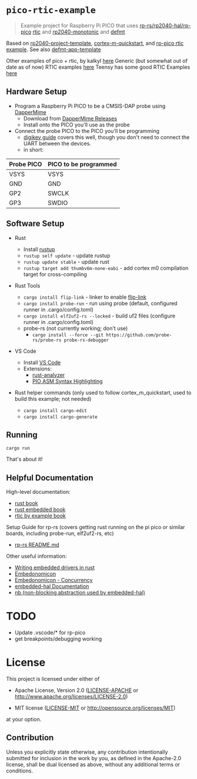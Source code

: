# `pico-rtic-example`

> Example project for Raspberry Pi PICO that uses [rp-rs/rp2040-hal/rp-pico](https://github.com/rp-rs/rp-hal) [rtic](https://github.com/rtic-rs/cortex-m-rtic) and [rp2040-monotonic](https://github.com/korken89/rp2040-monotonic) and [defmt](https://github.com/knurling-rs/defmt)

Based on [rp2040-project-template](https://github.com/rp-rs/rp2040-project-template), [cortex-m-quickstart](https://docs.rs/cortex-m-quickstart/0.3.1/cortex_m_quickstart/), and [rp-pico rtic example](https://github.com/rp-rs/rp-hal/blob/main/boards/rp-pico/examples/pico_rtic.rs).  See also [defmt-app-template](https://github.com/rtic-rs/defmt-app-template)

Other examples of pico + rtic, by kalkyl [here](https://github.com/kalkyl/rp-rtic)
Generic (but somewhat out of date as of now) RTIC examples [here](https://github.com/rtic-rs/rtic-examples)
Teensy has some good RTIC Examples [here](https://github.com/mciantyre/teensy4-rs/tree/master/examples)

## Hardware Setup
  - Program a Raspberry Pi PICO to be a CMSIS-DAP probe using [DapperMime](https://github.com/majbthrd/DapperMime)
    - Download from [DapperMime Releases](https://github.com/majbthrd/DapperMime/releases)
    - Install onto the PICO you'll use as the probe
  - Connect the probe PICO to the PICO you'll be programming
    - [digikey guide](https://www.digikey.com/en/maker/projects/raspberry-pi-pico-and-rp2040-cc-part-2-debugging-with-vs-code/470abc7efb07432b82c95f6f67f184c0) covers this well, though you don't need to connect the UART between the devices.
    - in short:

| Probe PICO | PICO to be programmed |
| ---------- | --------------------- |
| VSYS       | VSYS                  |
| GND        | GND                   |
| GP2        | SWCLK                 |
| GP3        | SWDIO                 |

## Software Setup

- Rust
  - Install [rustup](https://rustup.rs/)
  - `rustup self update` - update rustup
  - `rustup update stable` - update rust
  - `rustup target add thumbv6m-none-eabi` - add cortex m0 compilation target for cross-compiling

- Rust Tools
  - `cargo install flip-link` - linker to enable [flip-link](https://github.com/knurling-rs/flip-link)
  - `cargo install probe-run` - run using probe (default, configured runner in .cargo/config.toml)
  - `cargo install elf2uf2-rs --locked` - build uf2 files (configure runner in .cargo/config.toml)
  - probe-rs (not currently working; don't use)
    - `cargo install --force --git https://github.com/probe-rs/probe-rs probe-rs-debugger`


- VS Code
  - Install [VS Code](https://code.visualstudio.com/)
  - Extensions:
    - [rust-analyzer](https://marketplace.visualstudio.com/items?itemName=matklad.rust-analyzer)
    - [PIO ASM Syntax Highlighting](https://marketplace.visualstudio.com/items?itemName=chris-hock.pioasm)

- Rust helper commands (only used to follow cortex_m_quickstart, used to build this example; not needed)
  - `cargo install cargo-edit`
  - `cargo install cargo-generate`

## Running

`cargo run`

That's about it!

## Helpful Documentation

High-level documentation:
  - [rust book](https://doc.rust-lang.org/book/)
  - [rust embedded book](https://rust-embedded.github.io/book)
  - [rtic by example book](https://rtic.rs/1.0/book/en/preface.html)

Setup Guide for rp-rs (covers getting rust running on the pi pico or similar boards, including probe-run, elf2uf2-rs, etc)
  - [rp-rs README.md](https://github.com/rp-rs/rp-hal)

Other useful information:
  - [Writing embedded drivers in rust](https://hboeving.dev/blog/rust-2c-driver-p1/)
  - [Embedonomicon](https://docs.rust-embedded.org/embedonomicon/preface.html)
  - [Embedonomicon - Concurrency](https://japaric.github.io/embedonomicon/concurrency.html)
  - [embedded-hal Documentation](https://docs.rs/embedded-hal/latest/embedded_hal/)
  - [nb (non-blocking abstraction used by embedded-hal)](https://docs.rs/nb/latest/nb/)

# TODO

- Update .vscode/* for rp-pico
- get breakpoints/debugging working

# License

This project is licensed under either of

- Apache License, Version 2.0 ([LICENSE-APACHE](LICENSE-APACHE) or
  http://www.apache.org/licenses/LICENSE-2.0)

- MIT license ([LICENSE-MIT](LICENSE-MIT) or http://opensource.org/licenses/MIT)

at your option.

## Contribution

Unless you explicitly state otherwise, any contribution intentionally submitted
for inclusion in the work by you, as defined in the Apache-2.0 license, shall be
dual licensed as above, without any additional terms or conditions.
